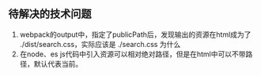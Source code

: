 ## 待解决的技术问题

1. webpack的output中，指定了publicPath后，发现输出的资源在html成为了  ./dist/search.css，实际应该是 ./search.css 为什么
2. 在node、es js代码中引入资源可以相对绝对路径，但是在html中可以不带路径，默认代表当前。
